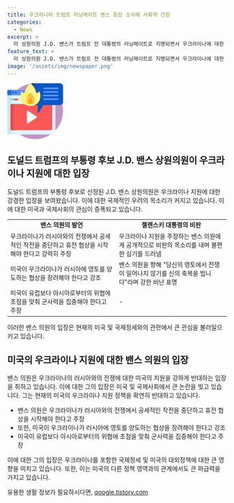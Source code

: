 ```yaml
---
title: 우크라니아 트럼프 러닝메이트 밴스 등장 소식에 사회적 긴장
categories:
  - News
excerpt: >
  미 상원의원 J.D. 밴스가 트럼프 전 대통령의 러닝메이트로 지명되면서 우크라이나에 대한 미국 지원이 논란이 되고 있다. 밴스는 우크라이나를 지원하는 데 반대하며, 러시아와의 협상을 주장하고 아시아로의 군사력 이전을 주장하고 있다. 이에 우크라이나 대통령은 밴스에게 비난을 퍼부어 미국과 우크라이나 간의 관계에 대한 우려가 나오고 있다. 이에 밴스의 미국 부통령 후보 지명은 국제 사회에 충격을 주고 있는 상황이다.
feature_text: >
  미 상원의원 J.D. 밴스가 트럼프 전 대통령의 러닝메이트로 지명되면서 우크라이나에 대한 미국 지원이 논란이 되고 있다. 밴스는 우크라이나를 지원하는 데 반대하며, 러시아와의 협상을 주장하고 아시아로의 군사력 이전을 주장하고 있다. 이에 우크라이나 대통령은 밴스에게 비난을 퍼부어 미국과 우크라이나 간의 관계에 대한 우려가 나오고 있다. 이에 밴스의 미국 부통령 후보 지명은 국제 사회에 충격을 주고 있는 상황이다.
image: '/assets/img/newspaper.png'
---
```


<p><img src="/assets/img/news.png" alt="rentncar 속보" /></p>

<h2 data-ke-size="size26">도널드 트럼프의 부통령 후보 J.D. 밴스 상원의원이 우크라이나 지원에 대한 입장</h2>

<p data-ke-size="size16">도널드 트럼프의 부통령 후보로 선정된 J.D. 밴스 상원의원은 우크라이나 지원에 대한 강경한 입장을 보여왔습니다. 이에 대한 국제적인 우려의 목소리가 커지고 있습니다. 이에 대한 미국과 국제사회의 관심이 증폭되고 있습니다.</p>

<table>
  <tr>
    <td style="text-align: center; height: 17px;"><b>밴스 의원의 발언</b></td>
    <td style="text-align: center; height: 17px;"><b>젤렌스키 대통령의 비판</b></td>
  </tr>
  <tr>
    <td>우크라이나가 러시아와의 전쟁에서 공세적인 작전을 중단하고 휴전 협상을 시작해야 한다고 강력히 주장</td>
    <td>우크라이나 지원을 주장하는 밴스 의원에게 공개적으로 비판의 목소리를 내며 불편한 심기를 드러냄</td>
  </tr>
  <tr>
    <td>미국이 우크라이나가 러시아에 영토를 양도하는 협상을 장려해야 한다고 강조</td>
    <td>밴스 의원을 향해 "당신의 영토에서 전쟁이 일어나지 않기를 신의 축복을 빕니다"라며 강한 비난 표명</td>
  </tr>
  <tr>
    <td>미국이 유럽보다 아시아로부터의 위협에 초점을 맞춰 군사력을 집중해야 한다고 주장</td>
    <td>-</td>
  </tr>
</table>

<p data-ke-size="size16">이러한 밴스 의원의 입장은 현재의 미국 및 국제정세와의 관련에서 큰 관심을 불러일으키고 있습니다.</p>

<h2 data-ke-size="size26">미국의 우크라이나 지원에 대한 밴스 의원의 입장</h2>

<p data-ke-size="size16">밴스 의원은 우크라이나의 러시아와의 전쟁에 대한 미국의 지원을 강하게 반대하는 입장을 취하고 있습니다. 이에 대한 그의 입장은 미국 및 국제사회에서 큰 논란을 빚고 있습니다. 그는 현재의 미국의 우크라이나 지원 정책을 확연히 반대하고 있습니다.</p>

<ul>
  <li>밴스 의원은 우크라이나가 러시아와의 전쟁에서 공세적인 작전을 중단하고 휴전 협상을 시작해야 한다고 주장</li>
  <li>또한, 미국이 우크라이나가 러시아에 영토를 양도하는 협상을 장려해야 한다고 강조</li>
  <li>미국이 유럽보다 아시아로부터의 위협에 초점을 맞춰 군사력을 집중해야 한다고 주장</li>
</ul>

<p data-ke-size="size16">이에 대한 그의 입장은 우크라이나를 포함한 국제정세 및 미국의 대외정책에 대한 큰 영향을 미치고 있습니다. 또한, 이는 미국의 다른 정책 영역과의 관계에서도 큰 파급력을 가지고 있습니다.</p>
유용한 생활 정보가 필요하시다면, <a href="https://qoogle.tistory.com" rel="dofollow">qoogle.tistory.com</a>


